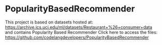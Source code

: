# PopularityBasedRecommender
This project is based on datasets hosted at: https://archive.ics.uci.edu/ml/datasets/Restaurant+%26+consumer+data and contains Popularity Based Recommender
Click here to access the files:
https://github.com/codelangdevelopers/PopularityBasedRecommender
